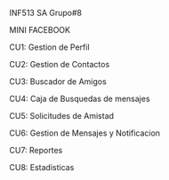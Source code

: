INF513      SA      Grupo#8

MINI FACEBOOK

CU1: Gestion de Perfil

CU2: Gestion de Contactos

CU3: Buscador de Amigos

CU4: Caja de Busquedas de mensajes

CU5: Solicitudes de Amistad

CU6: Gestion de Mensajes y Notificacion

CU7: Reportes

CU8: Estadisticas
